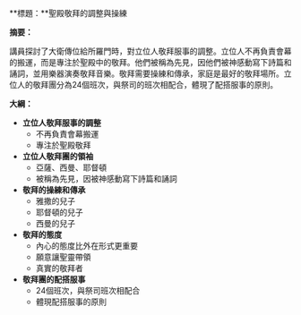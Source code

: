 **標題：**聖殿敬拜的調整與操練

**摘要：**

講員探討了大衛傳位給所羅門時，對立位人敬拜服事的調整。立位人不再負責會幕的搬運，而是專注於聖殿中的敬拜。他們被稱為先見，因他們被神感動寫下詩篇和誦詞，並用樂器演奏敬拜音樂。敬拜需要操練和傳承，家庭是最好的敬拜場所。立位人的敬拜團分為24個班次，與祭司的班次相配合，體現了配搭服事的原則。

**大綱：**

* **立位人敬拜服事的調整**
    * 不再負責會幕搬運
    * 專注於聖殿敬拜
* **立位人敬拜團的領袖**
    * 亞薩、西曼、耶督頓
    * 被稱為先見，因被神感動寫下詩篇和誦詞
* **敬拜的操練和傳承**
    * 雅撒的兒子
    * 耶督頓的兒子
    * 西曼的兒子
* **敬拜的態度**
    * 內心的態度比外在形式更重要
    * 願意讓聖靈帶領
    * 真實的敬拜者
* **敬拜團的配搭服事**
    * 24個班次，與祭司班次相配合
    * 體現配搭服事的原則